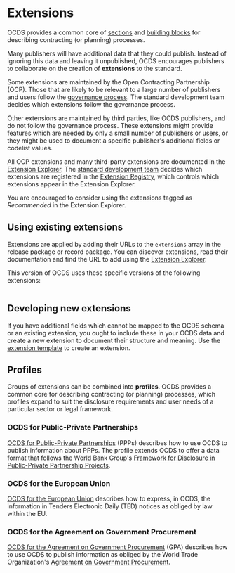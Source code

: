 # Extensions

OCDS provides a common core of [sections](../../schema/reference.md#release-structure) and [building blocks](../../schema/reference.md#building-block-reference) for describing contracting (or planning) processes.

Many publishers will have additional data that they could publish. Instead of ignoring this data and leaving it unpublished, OCDS encourages publishers to collaborate on the creation of **extensions** to the standard.

Some extensions are maintained by the Open Contracting Partnership (OCP). Those that are likely to be relevant to a large number of publishers and users follow the [governance process](../../governance/index). The standard development team decides which extensions follow the governance process.

Other extensions are maintained by third parties, like OCDS publishers, and do not follow the governance process. These extensions might provide features which are needed by only a small number of publishers or users, or they might be used to document a specific publisher's additional fields or codelist values.

All OCP extensions and many third-party extensions are documented in the [Extension Explorer](https://extensions.open-contracting.org/en/). The [standard development team](../../governance/index) decides which extensions are registered in the [Extension Registry](https://github.com/open-contracting/extension_registry#readme), which controls which extensions appear in the Extension Explorer.

You are encouraged to consider using the extensions tagged as *Recommended* in the Extension Explorer.

## Using existing extensions

Extensions are applied by adding their URLs to the `extensions` array in the release package or record package. You can discover extensions, read their documentation and find the URL to add using the [Extension Explorer](https://extensions.open-contracting.org/en/).

This version of OCDS uses these specific versions of the following extensions:

```{extensionexplorerlinklist}
```

## Developing new extensions

If you have additional fields which cannot be mapped to the OCDS schema or an existing extension, you ought to include these in your OCDS data and create a new extension to document their structure and meaning. Use the [extension template](https://github.com/open-contracting/standard_extension_template) to create an extension.

## Profiles

Groups of extensions can be combined into **profiles**. OCDS provides a common core for describing contracting (or planning) processes, which profiles expand to suit the disclosure requirements and user needs of a particular sector or legal framework.

### OCDS for Public-Private Partnerships

[OCDS for Public-Private Partnerships](https://standard.open-contracting.org/profiles/ppp/latest/en/) (PPPs) describes how to use OCDS to publish information about PPPs. The profile extends OCDS to offer a data format that follows the World Bank Group's [Framework for Disclosure in Public-Private Partnership Projects](https://www.worldbank.org/en/topic/publicprivatepartnerships/brief/ppp-tools#T1).

### OCDS for the European Union

[OCDS for the European Union](https://standard.open-contracting.org/profiles/eu/latest/en/) describes how to express, in OCDS, the information in Tenders Electronic Daily (TED) notices as obliged by law within the EU.

### OCDS for the Agreement on Government Procurement

[OCDS for the Agreement on Government Procurement](https://standard.open-contracting.org/profiles/gpa/latest/en/) (GPA) describes how to use OCDS to publish information as obliged by the World Trade Organization's [Agreement on Government Procurement](https://www.wto.org/english/docs_e/legal_e/rev-gpr-94_01_e.htm).
